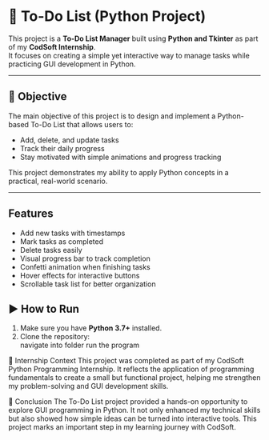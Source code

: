 # 📝 To-Do List (Python Project)

This project is a **To-Do List Manager** built using **Python and Tkinter** as part of my **CodSoft Internship**.  
It focuses on creating a simple yet interactive way to manage tasks while practicing GUI development in Python.  

---

## 🎯 Objective
The main objective of this project is to design and implement a Python-based To-Do List that allows users to:  
- Add, delete, and update tasks  
- Track their daily progress  
- Stay motivated with simple animations and progress tracking  

This project demonstrates my ability to apply Python concepts in a practical, real-world scenario.  

---

##  Features
-  Add new tasks with timestamps  
-  Mark tasks as completed  
-  Delete tasks easily  
-  Visual progress bar to track completion  
-  Confetti animation when finishing tasks  
-  Hover effects for interactive buttons  
-  Scrollable task list for better organization  


## ▶️ How to Run
1. Make sure you have **Python 3.7+** installed.  
2. Clone the repository:  
   navigate into folder
   run the program

📌 Internship Context
This project was completed as part of my CodSoft Python Programming Internship.
It reflects the application of programming fundamentals to create a small but functional project, helping me strengthen my problem-solving and GUI development skills.

🏁 Conclusion
The To-Do List project provided a hands-on opportunity to explore GUI programming in Python.
It not only enhanced my technical skills but also showed how simple ideas can be turned into interactive tools.
This project marks an important step in my learning journey with CodSoft.

